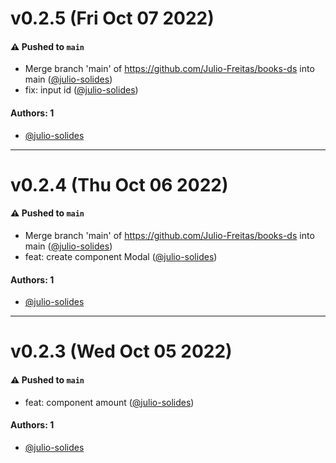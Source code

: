 # v0.2.5 (Fri Oct 07 2022)

#### ⚠️ Pushed to `main`

- Merge branch 'main' of https://github.com/Julio-Freitas/books-ds into main ([@julio-solides](https://github.com/julio-solides))
- fix: input id ([@julio-solides](https://github.com/julio-solides))

#### Authors: 1

- [@julio-solides](https://github.com/julio-solides)

---

# v0.2.4 (Thu Oct 06 2022)

#### ⚠️ Pushed to `main`

- Merge branch 'main' of https://github.com/Julio-Freitas/books-ds into main ([@julio-solides](https://github.com/julio-solides))
- feat: create component Modal ([@julio-solides](https://github.com/julio-solides))

#### Authors: 1

- [@julio-solides](https://github.com/julio-solides)

---

# v0.2.3 (Wed Oct 05 2022)

#### ⚠️ Pushed to `main`

- feat: component amount ([@julio-solides](https://github.com/julio-solides))

#### Authors: 1

- [@julio-solides](https://github.com/julio-solides)
